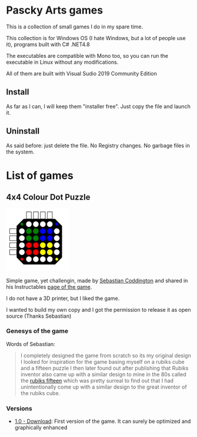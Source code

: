 # Pascky Arts games

This is a collection of small games I do in my spare time.

This collection is for Windows OS (I hate Windows, but a lot of people use it), programs built with C# .NET4.8

The executables are compatible with Mono too, so you can run the executable in Linux without any modifications.

All of them are built with Visual Sudio 2019 Community Edition

## Install

As far as I can, I will keep them "installer free". Just copy the file and launch it.

## Uninstall

As said before: just delete the file. No Registry changes. No garbage files in the system.

# List of games

## 4x4 Colour Dot Puzzle

![Logo](4x4/icon/AppIcon.png)

Simple game, yet challengin, made by [Sebastian Coddington](https://www.instructables.com/member/Sebastian+Coddington/) and shared in his Instructables [page of the game](https://www.instructables.com/4x4-Colour-Dot-Puzzle/).

I do not have a 3D printer, but I liked the game.

I wanted to build my own copy and I got the permission to release it as open source (Thanks Sebastian)

### Genesys of the game

Words of Sebastian:
> I completely designed the game from scratch so its my original design
> I looked for inspiration for the game basing myself on a rubiks cube and a fifteen puzzle
> I then later found out after publishing that Rubiks inventor also came up with a similar design  to mine in the 80s called the [rubiks fifteen](https://www.jaapsch.net/puzzles/rubik15.htm) which was pretty surreal to find out that I had unintentionally come up with a similar design to the great inventor of the rubiks cube. 


### Versions

* [1.0 - Download](4x4/Releases/v1.0/4x4.exe): First version of the game. It can surely be optimized and graphically enhanced